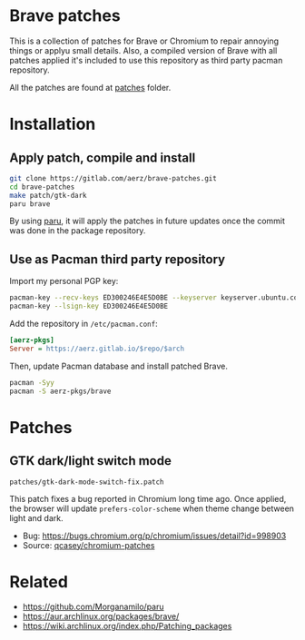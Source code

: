 # Brave patches

This is a collection of patches for Brave or Chromium to repair annoying things or applyu small details. Also, a compiled version of Brave with all patches applied it's included to use this repository as third party pacman repository.

All the patches are found at [patches](patches) folder.

# Installation

## Apply patch, compile and install

```sh
git clone https://gitlab.com/aerz/brave-patches.git
cd brave-patches
make patch/gtk-dark
paru brave
```

By using [paru](https://github.com/Morganamilo/paru), it will apply the patches in future updates once the commit was done in the package repository.

## Use as Pacman third party repository

Import my personal PGP key:

```sh
pacman-key --recv-keys ED300246E4E5D0BE --keyserver keyserver.ubuntu.com
pacman-key --lsign-key ED300246E4E5D0BE
```

Add the repository in `/etc/pacman.conf`:

```ini
[aerz-pkgs]
Server = https://aerz.gitlab.io/$repo/$arch
```

Then, update Pacman database and install patched Brave.

```sh
pacman -Syy
pacman -S aerz-pkgs/brave
```

# Patches

## GTK dark/light switch mode

`patches/gtk-dark-mode-switch-fix.patch`

This patch fixes a bug reported in Chromium long time ago. Once applied, the browser will
update `prefers-color-scheme` when theme change between light and dark.

- Bug: https://bugs.chromium.org/p/chromium/issues/detail?id=998903
- Source: [qcasey/chromium-patches](https://github.com/qcasey/chromium-patches/blob/main/patches/gtk-dark-mode-switch-fix.patch)

# Related

- https://github.com/Morganamilo/paru
- https://aur.archlinux.org/packages/brave/
- https://wiki.archlinux.org/index.php/Patching_packages

